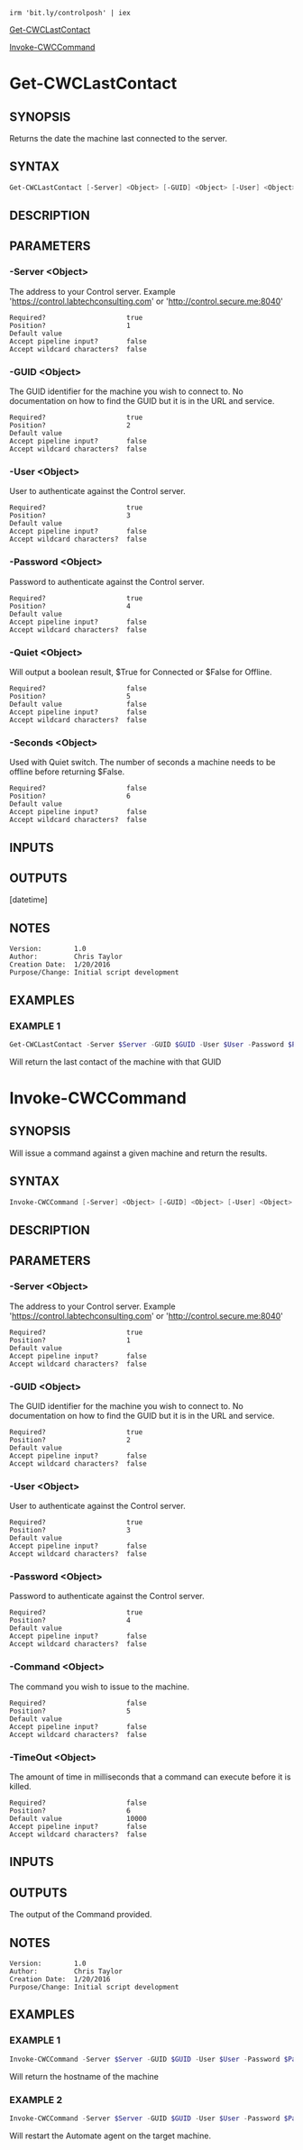 ```
irm 'bit.ly/controlposh' | iex
```

[Get-CWCLastContact](#get-cwclastcontact)
    
[Invoke-CWCCommand](#invoke-cwccommand)
    
# Get-CWCLastContact
## SYNOPSIS
Returns the date the machine last connected to the server.
## SYNTAX
```powershell
Get-CWCLastContact [-Server] <Object> [-GUID] <Object> [-User] <Object> [-Password] <Object> [<CommonParameters>]
```
## DESCRIPTION

## PARAMETERS

### -Server &lt;Object&gt;
The address to your Control server. Example 'https://control.labtechconsulting.com' or 'http://control.secure.me:8040'
```
Required?                    true
Position?                    1
Default value
Accept pipeline input?       false
Accept wildcard characters?  false
```
 
### -GUID &lt;Object&gt;
The GUID identifier for the machine you wish to connect to.
No documentation on how to find the GUID but it is in the URL and service.
```
Required?                    true
Position?                    2
Default value
Accept pipeline input?       false
Accept wildcard characters?  false
```
 
### -User &lt;Object&gt;
User to authenticate against the Control server.
```
Required?                    true
Position?                    3
Default value
Accept pipeline input?       false
Accept wildcard characters?  false
```
 
### -Password &lt;Object&gt;
Password to authenticate against the Control server.
```
Required?                    true
Position?                    4
Default value
Accept pipeline input?       false
Accept wildcard characters?  false
```
### -Quiet &lt;Object&gt;
Will output a boolean result, $True for Connected or $False for Offline.
```
Required?                    false
Position?                    5
Default value                false
Accept pipeline input?       false
Accept wildcard characters?  false
```

### -Seconds &lt;Object&gt;
Used with Quiet switch. The number of seconds a machine needs to be offline before returning $False.
```
Required?                    false
Position?                    6
Default value                
Accept pipeline input?       false
Accept wildcard characters?  false
```
## INPUTS

## OUTPUTS
[datetime]
## NOTES
```
Version:        1.0
Author:         Chris Taylor
Creation Date:  1/20/2016
Purpose/Change: Initial script development
```
## EXAMPLES

### EXAMPLE 1
```powershell
Get-CWCLastContact -Server $Server -GUID $GUID -User $User -Password $Password
```
Will return the last contact of the machine with that GUID

# Invoke-CWCCommand
## SYNOPSIS
Will issue a command against a given machine and return the results.
## SYNTAX
```powershell
Invoke-CWCCommand [-Server] <Object> [-GUID] <Object> [-User] <Object> [-Password] <Object> [[-Command] <Object>] [[-TimeOut] <Object>] [<CommonParameters>]
```
## DESCRIPTION

## PARAMETERS

### -Server &lt;Object&gt;
The address to your Control server. Example 'https://control.labtechconsulting.com' or 'http://control.secure.me:8040'
```
Required?                    true
Position?                    1
Default value
Accept pipeline input?       false
Accept wildcard characters?  false
```
 
### -GUID &lt;Object&gt;
The GUID identifier for the machine you wish to connect to.
No documentation on how to find the GUID but it is in the URL and service.
```
Required?                    true
Position?                    2
Default value
Accept pipeline input?       false
Accept wildcard characters?  false
```
 
### -User &lt;Object&gt;
User to authenticate against the Control server.
```
Required?                    true
Position?                    3
Default value
Accept pipeline input?       false
Accept wildcard characters?  false
```
 
### -Password &lt;Object&gt;
Password to authenticate against the Control server.
```
Required?                    true
Position?                    4
Default value
Accept pipeline input?       false
Accept wildcard characters?  false
```
 
### -Command &lt;Object&gt;
The command you wish to issue to the machine.
```
Required?                    false
Position?                    5
Default value
Accept pipeline input?       false
Accept wildcard characters?  false
```
 
### -TimeOut &lt;Object&gt;
The amount of time in milliseconds that a command can execute before it is killed.
```
Required?                    false
Position?                    6
Default value                10000
Accept pipeline input?       false
Accept wildcard characters?  false
```
## INPUTS

## OUTPUTS
The output of the Command provided.
## NOTES
```
Version:        1.0
Author:         Chris Taylor
Creation Date:  1/20/2016
Purpose/Change: Initial script development
```
## EXAMPLES

### EXAMPLE 1
```powershell
Invoke-CWCCommand -Server $Server -GUID $GUID -User $User -Password $Password -Command 'hostname'
```
Will return the hostname of the machine
 
### EXAMPLE 2
```powershell
Invoke-CWCCommand -Server $Server -GUID $GUID -User $User -Password $Password -TimeOut 120000 -Command 'powershell "iwr https://bit.ly/ltposh | iex; Restart-LTService"'
```
Will restart the Automate agent on the target machine.
